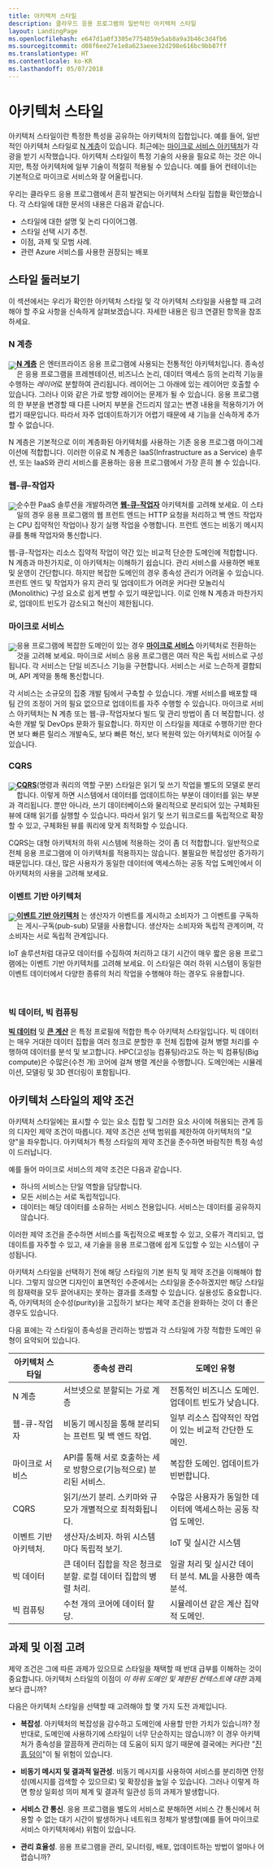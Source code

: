```yaml
---
title: 아키텍처 스타일
description: 클라우드 응용 프로그램의 일반적인 아키텍처 스타일
layout: LandingPage
ms.openlocfilehash: e647d1a0f3305e7754859e5ab8a9a3b46c3d4fb6
ms.sourcegitcommit: d08f6ee27e1e8a623aeee32d298e616bc9bb87ff
ms.translationtype: HT
ms.contentlocale: ko-KR
ms.lasthandoff: 05/07/2018
---
```

# <a name="architecture-styles"></a>아키텍처 스타일

아키텍처 스타일이란 특정한 특성을 공유하는 아키텍처의 집합입니다. 예를 들어, 일반적인 아키텍처 스타일로 [N 계층][n-tier]이 있습니다. 최근에는 [마이크로 서비스 아키텍처][microservices]가 각광을 받기 시작했습니다. 아키텍처 스타일이 특정 기술의 사용을 필요로 하는 것은 아니지만, 특정 아키텍처에 일부 기술이 적절히 적용될 수 있습니다. 예를 들어 컨테이너는 기본적으로 마이크로 서비스와 잘 어울립니다.  

우리는 클라우드 응용 프로그램에서 흔히 발견되는 아키텍처 스타일 집합을 확인했습니다. 각 스타일에 대한 문서의 내용은 다음과 같습니다.

- 스타일에 대한 설명 및 논리 다이어그램.
- 스타일 선택 시기 추천.
- 이점, 과제 및 모범 사례.
- 관련 Azure 서비스를 사용한 권장되는 배포


## <a name="a-quick-tour-of-the-styles"></a>스타일 둘러보기   

이 섹션에서는 우리가 확인한 아키텍처 스타일 및 각 아키텍처 스타일을 사용할 때 고려해야 할 주요 사항을 신속하게 살펴보겠습니다. 자세한 내용은 링크 연결된 항목을 참조하세요.

### <a name="n-tier"></a>N 계층

<img src="./images/n-tier-sketch.svg" style="float:left; margin-top:6px;"/>

**[N 계층][n-tier]** 은 엔터프라이즈 응용 프로그램에 사용되는 전통적인 아키텍처입니다. 종속성은 응용 프로그램을 프레젠테이션, 비즈니스 논리, 데이터 액세스 등의 논리적 기능을 수행하는 *레이어*로 분할하여 관리됩니다. 레이어는 그 아래에 있는 레이어만 호출할 수 있습니다. 그러나 이와 같은 가로 방향 레이어는 문제가 될 수 있습니다. 응용 프로그램의 한 부분을 변경할 때 다른 나머지 부분을 건드리지 않고는 변경 내용을 적용하기가 어렵기 때문입니다. 따라서 자주 업데이트하기가 어렵기 때문에 새 기능을 신속하게 추가할 수 없습니다.

N 계층은 기본적으로 이미 계층화된 아키텍처를 사용하는 기존 응용 프로그램 마이그레이션에 적합합니다. 이러한 이유로 N 계층은 IaaS(Infrastructure as a Service) 솔루션, 또는 IaaS와 관리 서비스를 혼용하는 응용 프로그램에서 가장 흔히 볼 수 있습니다. 

### <a name="web-queue-worker"></a>웹-큐-작업자

<img src="./images/web-queue-worker-sketch.svg" style="float:left; margin-top:6px;"/>

순수한 PaaS 솔루션을 개발하려면 **[웹-큐-작업자](./web-queue-worker.md)** 아키텍처를 고려해 보세요. 이 스타일의 경우 응용 프로그램의 웹 프런트 엔드는 HTTP 요청을 처리하고 백 엔드 작업자는 CPU 집약적인 작업이나 장기 실행 작업을 수행합니다. 프런트 엔드는 비동기 메시지 큐를 통해 작업자와 통신합니다. 

웹-큐-작업자는 리소스 집약적 작업이 약간 있는 비교적 단순한 도메인에 적합합니다. N 계층과 마찬가지로, 이 아키텍처는 이해하기 쉽습니다. 관리 서비스를 사용하면 배포 및 운영이 간단합니다. 하지만 복잡한 도메인의 경우 종속성 관리가 어려울 수 있습니다. 프런트 엔드 및 작업자가 유지 관리 및 업데이트가 어려운 커다란 모놀리식(Monolithic) 구성 요소로 쉽게 변할 수 있기 때문입니다. 이로 인해 N 계층과 마찬가지로, 업데이트 빈도가 감소되고 혁신이 제한됩니다.

### <a name="microservices"></a>마이크로 서비스

<img src="./images/microservices-sketch.svg" style="float:left; margin-top:6px;"/>

응용 프로그램에 복잡한 도메인이 있는 경우 **[마이크로 서비스][microservices]** 아키텍처로 전환하는 것을 고려해 보세요. 마이크로 서비스 응용 프로그램은 여러 작은 독립 서비스로 구성됩니다. 각 서비스는 단일 비즈니스 기능을 구현합니다. 서비스는 서로 느슨하게 결합되며, API 계약을 통해 통신합니다.

각 서비스는 소규모의 집중 개발 팀에서 구축할 수 있습니다. 개별 서비스를 배포할 때 팀 간의 조정이 거의 필요 없으므로 업데이트를 자주 수행할 수 있습니다. 마이크로 서비스 아키텍처는 N 계층 또는 웹-큐-작업자보다 빌드 및 관리 방법이 좀 더 복잡합니다. 성숙한 개발 및 DevOps 문화가 필요합니다. 하지만 이 스타일을 제대로 수행하기만 한다면 보다 빠른 릴리스 개발속도, 보다 빠른 혁신, 보다 복원력 있는 아키텍처로 이어질 수 있습니다. 

### <a name="cqrs"></a>CQRS

<img src="./images/cqrs-sketch.svg" style="float:left; margin-top:6px;"/>

**[CQRS](./cqrs.md)**(명령과 쿼리의 역할 구분) 스타일은 읽기 및 쓰기 작업을 별도의 모델로 분리합니다. 이렇게 하면 시스템에서 데이터를 업데이트하는 부분이 데이터를 읽는 부분과 격리됩니다. 뿐만 아니라, 쓰기 데이터베이스와 물리적으로 분리되어 있는 구체화된 뷰에 대해 읽기를 실행할 수 있습니다. 따라서 읽기 및 쓰기 워크로드를 독립적으로 확장할 수 있고, 구체화된 뷰를 쿼리에 맞게 최적화할 수 있습니다.

CQRS는 대형 아키텍처의 하위 시스템에 적용하는 것이 좀 더 적합합니다. 일반적으로 전체 응용 프로그램에 이 아키텍처를 적용하지는 않습니다. 불필요한 복잡성만 증가하기 때문입니다. 대신, 많은 사용자가 동일한 데이터에 액세스하는 공동 작업 도메인에서 이 아키텍처의 사용을 고려해 보세요.

### <a name="event-driven-architecture"></a>이벤트 기반 아키텍처 

<img src="./images/event-driven-sketch.svg" style="float:left; margin-top:6px;"/>

**[이벤트 기반 아키텍처](./event-driven.md)** 는 생산자가 이벤트를 게시하고 소비자가 그 이벤트를 구독하는 게시-구독(pub-sub) 모델을 사용합니다. 생산자는 소비자와 독립적 관계이며, 각 소비자는 서로 독립적 관계입니다. 

IoT 솔루션처럼 대규모 데이터를 수집하여 처리하고 대기 시간이 매우 짧은 응용 프로그램에는 이벤트 기반 아키텍처를 고려해 보세요. 이 스타일은 여러 하위 시스템이 동일한 이벤트 데이터에서 다양한 종류의 처리 작업을 수행해야 하는 경우도 유용합니다.

<br />

### <a name="big-data-big-compute"></a>빅 데이터, 빅 컴퓨팅

**[빅 데이터](./big-data.md)** 및 **[큰 계산](./big-compute.md)** 은 특정 프로필에 적합한 특수 아키텍처 스타일입니다. 빅 데이터는 매우 거대한 데이터 집합을 여러 청크로 분할한 후 전체 집합에 걸쳐 병렬 처리를 수행하여 데이터를 분석 및 보고합니다. HPC(고성능 컴퓨팅)라고도 하는 빅 컴퓨팅(Big compute)은 수많은(수천 개) 코어에 걸쳐 병렬 계산을 수행합니다. 도메인에는 시뮬레이션, 모델링 및 3D 렌더링이 포함됩니다.

## <a name="architecture-styles-as-constraints"></a>아키텍처 스타일의 제약 조건

아키텍처 스타일에는 표시할 수 있는 요소 집합 및 그러한 요소 사이에 허용되는 관계 등의 디자인 제약 조건이 따릅니다. 제약 조건은 선택 범위를 제한하여 아키텍처의 "모양"을 좌우합니다. 아키텍처가 특정 스타일의 제약 조건을 준수하면 바람직한 특정 속성이 드러납니다. 

예를 들어 마이크로 서비스의 제약 조건은 다음과 같습니다. 

- 하나의 서비스는 단일 역할을 담당합니다. 
- 모든 서비스는 서로 독립적입니다. 
- 데이터는 해당 데이터를 소유하는 서비스 전용입니다. 서비스는 데이터를 공유하지 않습니다.

이러한 제약 조건을 준수하면 서비스를 독립적으로 배포할 수 있고, 오류가 격리되고, 업데이트를 자주할 수 있고, 새 기술을 응용 프로그램에 쉽게 도입할 수 있는 시스템이 구성됩니다.

아키텍처 스타일을 선택하기 전에 해당 스타일의 기본 원칙 및 제약 조건을 이해해야 합니다. 그렇지 않으면 디자인이 표면적인 수준에서는 스타일을 준수하겠지만 해당 스타일의 잠재력을 모두 끌어내지는 못하는 결과를 초래할 수 있습니다. 실용성도 중요합니다. 즉, 아키텍처의 순수성(purity)을 고집하기 보다는 제약 조건을 완화하는 것이 더 좋은 경우도 있습니다.


다음 표에는 각 스타일이 종속성을 관리하는 방법과 각 스타일에 가장 적합한 도메인 유형이 요약되어 있습니다.

| 아키텍처 스타일 |  종속성 관리 | 도메인 유형 |
|--------------------|------------------------|-------------|
| N 계층 | 서브넷으로 분할되는 가로 계층 | 전통적인 비즈니스 도메인. 업데이트 빈도가 낮습니다. |
| 웹-큐-작업자 | 비동기 메시징을 통해 분리되는 프런트 및 백 엔드 작업. | 일부 리소스 집약적인 작업이 있는 비교적 간단한 도메인. |
| 마이크로 서비스 | API를 통해 서로 호출하는 세로 방향으로(기능적으로) 분리된 서비스. | 복잡한 도메인. 업데이트가 빈번합니다. |
| CQRS | 읽기/쓰기 분리. 스키마와 규모가 개별적으로 최적화됩니다. | 수많은 사용자가 동일한 데이터에 액세스하는 공동 작업 도메인. |
| 이벤트 기반 아키텍처. | 생산자/소비자. 하위 시스템마다 독립적 보기. | IoT 및 실시간 시스템 |
| 빅 데이터 | 큰 데이터 집합을 작은 청크로 분할. 로컬 데이터 집합의 병렬 처리. | 일괄 처리 및 실시간 데이터 분석. ML을 사용한 예측 분석. |
| 빅 컴퓨팅| 수천 개의 코어에 데이터 할당. | 시뮬레이션 같은 계산 집약적 도메인. |


## <a name="consider-challenges-and-benefits"></a>과제 및 이점 고려

제약 조건은 그에 따른 과제가 있으므로 스타일을 채택할 때 반대 급부를 이해하는 것이 중요합니다. 아키텍처 스타일의 이점이 *이 하위 도메인 및 제한된 컨텍스트에 대한* 과제보다 큽니까? 

다음은 아키텍처 스타일을 선택할 때 고려해야 할 몇 가지 도전 과제입니다. 

- **복잡성**. 아키텍처의 복잡성을 감수하고 도메인에 사용할 만한 가치가 있습니까? 정반대로, 도메인에 사용하기에 스타일이 너무 단순하지는 않습니까? 이 경우 아키텍처가 종속성을 깔끔하게 관리하는 데 도움이 되지 않기 때문에 결국에는 커다란 "[진흙 덩이][ball-of-mud]"이 될 위험이 있습니다.

- **비동기 메시지 및 결과적 일관성**. 비동기 메시지를 사용하여 서비스를 분리하면 안정성(메시지를 검색할 수 있으므로) 및 확장성을 높일 수 있습니다. 그러나 이렇게 하면 항상 일회성 의미 체계 및 결과적 일관성 등의 과제가 발생합니다.

- **서비스 간 통신**. 응용 프로그램을 별도의 서비스로 분해하면 서비스 간 통신에서 허용할 수 없는 대기 시간이 발생하거나 네트워크 정체가 발생할(예를 들어 마이크로 서비스 아키텍처에서) 위험이 있습니다. 

- **관리 효율성**. 응용 프로그램을 관리, 모니터링, 배포, 업데이트하는 방법이 얼마나 어렵습니까?


[ball-of-mud]: https://en.wikipedia.org/wiki/Big_ball_of_mud
[microservices]: ./microservices.md
[n-tier]: ./n-tier.md

